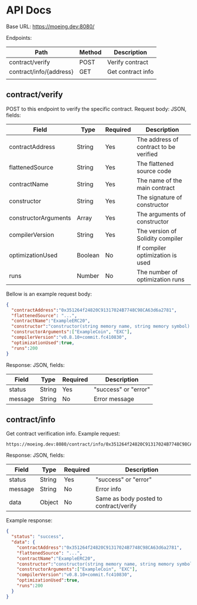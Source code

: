 # API Docs



Base URL:  https://moeing.dev:8080/

Endpoints:

| Path                    | Method | Description       |
| ----------------------- | ------ | ----------------- |
| contract/verify         | POST   | Verify contract   |
| contract/info/{address} | GET    | Get contract info |
|                         |        |                   |

 

## contract/verify

POST to this endpoint to verify the specific contract. Request body: JSON, fields:

| Field                | Type    | Required | Description                            |
| -------------------- | ------- | -------- | -------------------------------------- |
| contractAddress      | String  | Yes      | The address of contract to be verified |
| flattenedSource      | String  | Yes      | The flattened source code              |
| contractName         | String  | Yes      | The name of the main contract          |
| constructor          | String  | Yes      | The signature of constructor           |
| constructorArguments | Array   | Yes      | The arguments of constructor           |
| compilerVersion      | String  | Yes      | The version of Solidity compiler       |
| optimizationUsed     | Boolean | No       | If compiler optimization is used       |
| runs                 | Number  | No       | The number of optimization runs        |

Bellow is an example request body:

```json
{
  "contractAddress":"0x351264f24820C91317024B7748C98CA63d6a2781",
  "flattenedSource": "...",
  "contractName":"ExampleERC20",
  "constructor":"constructor(string memory name, string memory symbol) public",
  "constructorArguments":["ExampleCoin", "EXC"],
  "compilerVersion":"v0.8.10+commit.fc410830",
  "optimizationUsed":true,
  "runs":200
}
```

Response: JSON, fields:

| Field   | Type   | Required | Description          |
| ------- | ------ | -------- | -------------------- |
| status  | String | Yes      | "success" or "error" |
| message | String | No       | Error message        |



## contract/info

Get contract verification info. Example request:

```
https://moeing.dev:8080/contract/info/0x351264f24820C91317024B7748C98CA63d6a2781
```

Response: JSON, fields:

| Field   | Type   | Required | Description                            |
| ------- | ------ | -------- | -------------------------------------- |
| status  | String | Yes      | "success" or "error"                   |
| message | String | No       | Error info                             |
| data    | Object | No       | Same as body posted to contract/verify |

Example response:

```json
{
  "status": "success",
  "data": {
    "contractAddress":"0x351264f24820C91317024B7748C98CA63d6a2781",
    "flattenedSource": "...",
    "contractName":"ExampleERC20",
    "constructor":"constructor(string memory name, string memory symbol) public",
    "constructorArguments":["ExampleCoin", "EXC"],
    "compilerVersion":"v0.8.10+commit.fc410830",
    "optimizationUsed":true,
    "runs":200
  }
}
```


